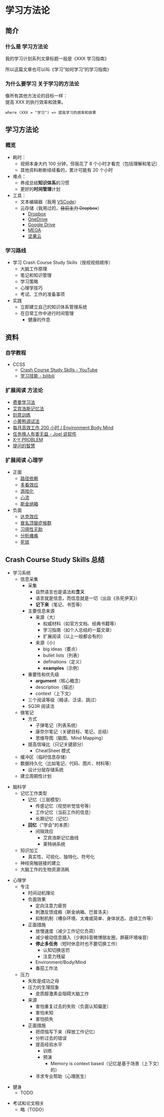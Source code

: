 # 学习方法论

## 简介

### 什么是 学习方法论

我的学习计划系列文章标题一般是《XXX 学习指南》

所以这篇文章也可以叫《学习“如何学习”的学习指南》

### 为什么要学习 关于学习的方法论

像所有其他方法论的目标一样：  
提高 XXX 的执行效率和效果。

`where (XXX = "学习") => 提高学习的效率和效果`

## 学习方法论

### 概览

- 耗时：
  - 视频本身大约 100 分钟，但我花了 8 个小时才看完（包括理解和笔记）
  - 其他资料断断续续看的，累计可能有 20 个小时
- 难点：
  - 养成总结**知识体系**的习惯
  - 更好的**时间管理**计划
- 工具：
  - 文本编辑器（我用 [VSCode](https://code.visualstudio.com/)）
  - 云存储（我用过的，~~目前主力 Dropbox~~）
    - [Dropbox](https://www.dropbox.com/)
    - [OneDrive](https://onedrive.live.com/)
    - [Google Drive](https://www.google.com/drive/download/backup-and-sync/)
    - [MEGA](https://mega.nz/)
    - [坚果云](https://www.jianguoyun.com/)

### 学习路线

- 学习 Crash Course Study Skills（按视视频顺序）
  - 大脑工作原理
  - 笔记和知识管理
  - 学习策略
  - 心理学技巧
  - 考试、工作的准备事项
- 实践
  - 立即建立自己的知识体系管理系统
  - 在日常工作中进行时间管理
    - 健康的作息

## 资料

### 自学教程

- CCSS
  - [Crash Course Study Skills - YouTube](https://www.youtube.com/watch?v=IhuwS5ZLwKY&list=PL8dPuuaLjXtNcAJRf3bE1IJU6nMfHj86W)
  - [学习技能 - bilibili](https://www.bilibili.com/video/av16785517)

### 扩展阅读 方法论

- [费曼学习法](https://wiki.mbalib.com/wiki/%E8%B4%B9%E6%9B%BC%E5%AD%A6%E4%B9%A0%E6%B3%95)
- [艾宾浩斯记忆法](https://wiki.mbalib.com/wiki/%E8%89%BE%E5%AE%BE%E6%B5%A9%E6%96%AF%E8%AE%B0%E5%BF%86%E9%81%97%E5%BF%98%E6%9B%B2%E7%BA%BF)
- [刻意训练](https://www.zhihu.com/question/65785362)
- [小黄鸭调试法](https://zh.wikipedia.org/zh-hans/%E5%B0%8F%E9%BB%84%E9%B8%AD%E8%B0%83%E8%AF%95%E6%B3%95)
- [每月高效工作 200 小时 / Environment Body Mind](https://wanqu.co/a/5765/%E6%AF%8F%E6%9C%88%E9%AB%98%E6%95%88%E5%B7%A5%E4%BD%9C-200-%E5%B0%8F%E6%97%B6/)
- [任务换人有害无益 - Joel 说软件](https://www.kancloud.cn/wizardforcel/joel-on-software/99190)
- [X-Y PROBLEM](https://coolshell.cn/articles/10804.html)
- [提问的智慧](https://github.com/ryanhanwu/How-To-Ask-Questions-The-Smart-Way/blob/master/README-zh_CN.md)

### 扩展阅读 心理学

- 正面
  - [路径依赖](https://wiki.mbalib.com/wiki/%E8%B7%AF%E5%BE%84%E4%BE%9D%E8%B5%96)
  - [多看效应](https://wiki.mbalib.com/wiki/%E5%A4%9A%E7%9C%8B%E6%95%88%E5%BA%94)
  - [游戏化](https://zhuanlan.zhihu.com/p/45980716)
  - [心流](<https://en.wikipedia.org/wiki/Flow_(psychology)>)
  - [斯金纳箱](https://www.gcores.com/radios/97874)
- 负面
  - [达克效应](https://zh.wikipedia.org/wiki/%E8%BE%BE%E5%85%8B%E6%95%88%E5%BA%94)
  - [冒名顶替症候群](https://zh.wikipedia.org/wiki/%E5%86%92%E5%90%8D%E9%A0%82%E6%9B%BF%E7%97%87%E5%80%99%E7%BE%A4)
  - [习得性无助](https://www.zhihu.com/question/26518056)
  - [分析瘫痪](https://blog.devopszen.com/analysis+paralysis)
  - [死锁](https://zh.wikipedia.org/wiki/%E6%AD%BB%E9%94%81)

## Crash Course Study Skills 总结

- 学习系统
  - 信息采集
    - 采集
      - 自然语言也是语法和**含义**
      - 语言就是信息，而信息就是一切（出自《杀死伊芙》）
      - **记下来**（笔记、书签等）
    - 主要信息来源
      - 来源（大）
        - 权威材料（如官方文档、经典书籍等）
        - 学习指南（如个人总结的一篇文章）
        - 扩展阅读（以上一般都会有的）
      - 来源（小）
        - big ideas（要点）
        - bullet lists（列表）
        - definations（定义）
        - **examples**（示例）
    - 重要性和优先级
      - **argument**（核心概念）
      - description（描述）
      - context（上下文）
    - 三个阅读等级（精读、泛读、跳过）
    - SQ3R 阅读法
  - 做笔记
    - 方式
      - 子弹笔记（列表系统）
      - 康奈尔笔记（关键目标、笔记、总结）
      - 思维导图（脑图、Mind Mapping）
    - 提高信噪比（只记关键部分）
      - CheatSheet 模式
  - 缓冲区（临时信息存储）
  - 数据持久化（比如笔记、代码、图片、材料等）
    - 设计分层存储系统
  - 建立周期性计划

* 脑科学
  - 记忆工作类型
    - 记忆（三层模型）
      - 传感记忆（视觉听觉信号等）
      - 工作记忆（当前工作的信息）
      - 长期记忆（记忆）
    - **回忆**（"学会"的本质）
      - 间隔效应
        - 艾宾浩斯记忆曲线
        - 莱特纳系统
  - 知识加工
    - 真实性、可视化、独特化、符号化
  - 神经突触链接的建立
  - 大脑工作的生物资源消耗

- 心理学
  - 专注
    - 时间动机理论
    - 负面效果
      - 定向注意力疲劳
      - 刺激反馈成瘾（斯金纳箱、巴普洛夫）
      - 抑制机制（嘈杂环境、太难或简单、身体状态、连续工作等）
    - 正面措施
      - 放慢速度（减少工作记忆负荷）
      - 减少被动信息摄入（少刷抖音微博朋友圈，屏蔽环境噪音）
      - **停止多任务**（短时休息时也不要切换工作）
        - 认知切换惩罚
        - 注意力残留
      - Environment/Body/Mind
      - 番茄工作法
  - 压力
    - 失败是成功之母
    - 压力的生理现象
      - 皮质醇激素会阻碍大脑工作
    - 来源
      - 害怕重复过去的失败（负面认知偏差）
      - 害怕未知
      - 害怕损失
    - 正面措施
      - 把烦恼写下来（释放工作记忆）
      - 分析过去的错误
      - 提高经验水平
        - 训练
        - 预演
          - Memory is context based（记忆是基于场景（上下文）的）
      - 寻求专业帮助（心理医生）

* 健身
  - TODO

- 考试和论文相关
  - 略（TODO）
